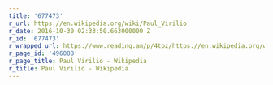 ```yaml
---
title: '677473'
r_url: https://en.wikipedia.org/wiki/Paul_Virilio
r_date: 2016-10-30 02:33:50.663000000 Z
r_id: '677473'
r_wrapped_url: https://www.reading.am/p/4toz/https://en.wikipedia.org/wiki/Paul_Virilio
r_page_id: '496088'
r_page_title: Paul Virilio - Wikipedia
r_title: Paul Virilio - Wikipedia
---
```


